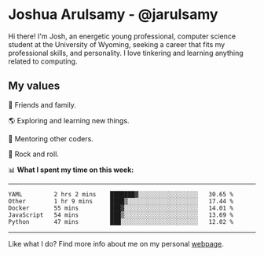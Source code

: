 # Joshua Arulsamy - @jarulsamy

Hi there! I'm Josh, an energetic young professional, computer science student at the University of Wyoming, seeking a career that fits my professional skills, and personality. I love tinkering and learning anything related to computing.

## My values

:yellow_heart: Friends and family.

:earth_americas: Exploring and learning new things.

:book: Mentoring other coders.

:guitar: Rock and roll.

:bar_chart: **What I spent my time on this week:**

------
<!--START_SECTION:waka-->
```text
YAML         2 hrs 2 mins    ███████▓░░░░░░░░░░░░░░░░░   30.65 % 
Other        1 hr 9 mins     ████▒░░░░░░░░░░░░░░░░░░░░   17.44 % 
Docker       55 mins         ███▓░░░░░░░░░░░░░░░░░░░░░   14.01 % 
JavaScript   54 mins         ███▒░░░░░░░░░░░░░░░░░░░░░   13.69 % 
Python       47 mins         ███░░░░░░░░░░░░░░░░░░░░░░   12.02 % 
```
<!--END_SECTION:waka-->
------

Like what I do? Find more info about me on my personal [webpage](https://arulsamy.me).
